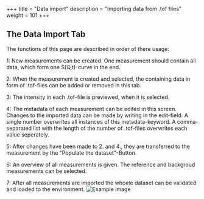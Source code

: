 +++
title = "Data import"
description = "Importing data from .tof files"
weight = 101
+++

## The Data Import Tab
 The functions of this page are described in order of there usage:
 
 1: New measurements can be created. One measurement should contain all data, which form one S(Q,t)-curve in the end.

 2: When the measurement is created and selected, the containing data in form of .tof-files can be added or removed in this tab.

 3: The intensity in each .tof-file is previewed, when it is selected. 

 4: The metadata of each measurement can be edited in this screen. Changes to the imported data can be made by writing in the edit-field. A single number overwrites all instances of this metadata-keyword. A comma-separated list with the length of the number of .tof-files overwrites each value seperately.

 5: After changes have been made to 2. and 4., they are transferred to the measurement by the "Populate the dataset"-Button.

 6: An overview of all measurements is given. The reference and backgroud measurements can be selected.

 7: After all measurements are imported the whoele dataset can be validated and loaded to the environment.
  ![Example image](/img/gui/data_import.png#center)